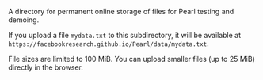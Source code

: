 ﻿A directory for permanent online storage of files for Pearl testing and demoing.

If you upload a file `mydata.txt` to this subdirectory, it will be available at `https://facebookresearch.github.io/Pearl/data/mydata.txt`.

File sizes are limited to 100 MiB. You can upload smaller files (up to 25 MiB) directly in the browser.
 

